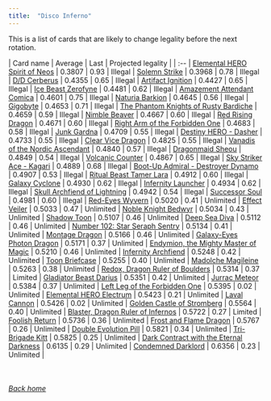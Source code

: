 ```yaml
---
title:  "Disco Inferno"
---
```


This is a list of cards that are likely to change legality before the next rotation.

| Card name | Average | Last | Projected legality |
| :-- |
[Elemental HERO Spirit of Neos](https://db.ygoprodeck.com/card/?search=Elemental%20HERO%20Spirit%20of%20Neos) | 0.3807 | 0.93 | Illegal |
[Solemn Strike](https://db.ygoprodeck.com/card/?search=Solemn%20Strike) | 0.3968 | 0.78 | Illegal |
[D/D Cerberus](https://db.ygoprodeck.com/card/?search=D/D%20Cerberus) | 0.4355 | 0.65 | Illegal |
[Artifact Ignition](https://db.ygoprodeck.com/card/?search=Artifact%20Ignition) | 0.4427 | 0.65 | Illegal |
[Ice Beast Zerofyne](https://db.ygoprodeck.com/card/?search=Ice%20Beast%20Zerofyne) | 0.4481 | 0.62 | Illegal |
[Amazement Attendant Comica](https://db.ygoprodeck.com/card/?search=Amazement%20Attendant%20Comica) | 0.4601 | 0.75 | Illegal |
[Naturia Barkion](https://db.ygoprodeck.com/card/?search=Naturia%20Barkion) | 0.4645 | 0.56 | Illegal |
[Gigobyte](https://db.ygoprodeck.com/card/?search=Gigobyte) | 0.4653 | 0.71 | Illegal |
[The Phantom Knights of Rusty Bardiche](https://db.ygoprodeck.com/card/?search=The%20Phantom%20Knights%20of%20Rusty%20Bardiche) | 0.4659 | 0.59 | Illegal |
[Nimble Beaver](https://db.ygoprodeck.com/card/?search=Nimble%20Beaver) | 0.4667 | 0.60 | Illegal |
[Red Rising Dragon](https://db.ygoprodeck.com/card/?search=Red%20Rising%20Dragon) | 0.4671 | 0.60 | Illegal |
[Right Arm of the Forbidden One](https://db.ygoprodeck.com/card/?search=Right%20Arm%20of%20the%20Forbidden%20One) | 0.4683 | 0.58 | Illegal |
[Junk Gardna](https://db.ygoprodeck.com/card/?search=Junk%20Gardna) | 0.4709 | 0.55 | Illegal |
[Destiny HERO - Dasher](https://db.ygoprodeck.com/card/?search=Destiny%20HERO%20-%20Dasher) | 0.4733 | 0.55 | Illegal |
[Clear Vice Dragon](https://db.ygoprodeck.com/card/?search=Clear%20Vice%20Dragon) | 0.4825 | 0.55 | Illegal |
[Vanadis of the Nordic Ascendant](https://db.ygoprodeck.com/card/?search=Vanadis%20of%20the%20Nordic%20Ascendant) | 0.4840 | 0.57 | Illegal |
[Dragonmaid Sheou](https://db.ygoprodeck.com/card/?search=Dragonmaid%20Sheou) | 0.4849 | 0.54 | Illegal |
[Volcanic Counter](https://db.ygoprodeck.com/card/?search=Volcanic%20Counter) | 0.4867 | 0.65 | Illegal |
[Sky Striker Ace - Kagari](https://db.ygoprodeck.com/card/?search=Sky%20Striker%20Ace%20-%20Kagari) | 0.4889 | 0.68 | Illegal |
[Boot-Up Admiral - Destroyer Dynamo](https://db.ygoprodeck.com/card/?search=Boot-Up%20Admiral%20-%20Destroyer%20Dynamo) | 0.4907 | 0.53 | Illegal |
[Ritual Beast Tamer Lara](https://db.ygoprodeck.com/card/?search=Ritual%20Beast%20Tamer%20Lara) | 0.4912 | 0.60 | Illegal |
[Galaxy Cyclone](https://db.ygoprodeck.com/card/?search=Galaxy%20Cyclone) | 0.4930 | 0.62 | Illegal |
[Infernity Launcher](https://db.ygoprodeck.com/card/?search=Infernity%20Launcher) | 0.4934 | 0.62 | Illegal |
[Skull Archfiend of Lightning](https://db.ygoprodeck.com/card/?search=Skull%20Archfiend%20of%20Lightning) | 0.4942 | 0.54 | Illegal |
[Successor Soul](https://db.ygoprodeck.com/card/?search=Successor%20Soul) | 0.4981 | 0.60 | Illegal |
[Red-Eyes Wyvern](https://db.ygoprodeck.com/card/?search=Red-Eyes%20Wyvern) | 0.5020 | 0.41 | Unlimited |
[Effect Veiler](https://db.ygoprodeck.com/card/?search=Effect%20Veiler) | 0.5033 | 0.47 | Unlimited |
[Noble Knight Bedwyr](https://db.ygoprodeck.com/card/?search=Noble%20Knight%20Bedwyr) | 0.5034 | 0.43 | Unlimited |
[Shadow Toon](https://db.ygoprodeck.com/card/?search=Shadow%20Toon) | 0.5107 | 0.46 | Unlimited |
[Deep Sea Diva](https://db.ygoprodeck.com/card/?search=Deep%20Sea%20Diva) | 0.5112 | 0.46 | Unlimited |
[Number 102: Star Seraph Sentry](https://db.ygoprodeck.com/card/?search=Number%20102:%20Star%20Seraph%20Sentry) | 0.5134 | 0.41 | Unlimited |
[Montage Dragon](https://db.ygoprodeck.com/card/?search=Montage%20Dragon) | 0.5166 | 0.46 | Unlimited |
[Galaxy-Eyes Photon Dragon](https://db.ygoprodeck.com/card/?search=Galaxy-Eyes%20Photon%20Dragon) | 0.5171 | 0.37 | Unlimited |
[Endymion, the Mighty Master of Magic](https://db.ygoprodeck.com/card/?search=Endymion,%20the%20Mighty%20Master%20of%20Magic) | 0.5210 | 0.46 | Unlimited |
[Infernity Archfiend](https://db.ygoprodeck.com/card/?search=Infernity%20Archfiend) | 0.5248 | 0.42 | Unlimited |
[Toon Briefcase](https://db.ygoprodeck.com/card/?search=Toon%20Briefcase) | 0.5255 | 0.40 | Unlimited |
[Madolche Magileine](https://db.ygoprodeck.com/card/?search=Madolche%20Magileine) | 0.5263 | 0.38 | Unlimited |
[Redox, Dragon Ruler of Boulders](https://db.ygoprodeck.com/card/?search=Redox,%20Dragon%20Ruler%20of%20Boulders) | 0.5314 | 0.37 | Limited |
[Gladiator Beast Darius](https://db.ygoprodeck.com/card/?search=Gladiator%20Beast%20Darius) | 0.5351 | 0.42 | Unlimited |
[Jurrac Meteor](https://db.ygoprodeck.com/card/?search=Jurrac%20Meteor) | 0.5384 | 0.37 | Unlimited |
[Left Leg of the Forbidden One](https://db.ygoprodeck.com/card/?search=Left%20Leg%20of%20the%20Forbidden%20One) | 0.5395 | 0.02 | Unlimited |
[Elemental HERO Electrum](https://db.ygoprodeck.com/card/?search=Elemental%20HERO%20Electrum) | 0.5423 | 0.21 | Unlimited |
[Laval Cannon](https://db.ygoprodeck.com/card/?search=Laval%20Cannon) | 0.5426 | 0.02 | Unlimited |
[Golden Castle of Stromberg](https://db.ygoprodeck.com/card/?search=Golden%20Castle%20of%20Stromberg) | 0.5564 | 0.40 | Unlimited |
[Blaster, Dragon Ruler of Infernos](https://db.ygoprodeck.com/card/?search=Blaster,%20Dragon%20Ruler%20of%20Infernos) | 0.5722 | 0.27 | Limited |
[Foolish Return](https://db.ygoprodeck.com/card/?search=Foolish%20Return) | 0.5736 | 0.36 | Unlimited |
[Frost and Flame Dragon](https://db.ygoprodeck.com/card/?search=Frost%20and%20Flame%20Dragon) | 0.5767 | 0.26 | Unlimited |
[Double Evolution Pill](https://db.ygoprodeck.com/card/?search=Double%20Evolution%20Pill) | 0.5821 | 0.34 | Unlimited |
[Tri-Brigade Kitt](https://db.ygoprodeck.com/card/?search=Tri-Brigade%20Kitt) | 0.5825 | 0.25 | Unlimited |
[Dark Contract with the Eternal Darkness](https://db.ygoprodeck.com/card/?search=Dark%20Contract%20with%20the%20Eternal%20Darkness) | 0.6135 | 0.29 | Unlimited |
[Condemned Darklord](https://db.ygoprodeck.com/card/?search=Condemned%20Darklord) | 0.6356 | 0.23 | Unlimited |

<br>

###### [Back home](index)